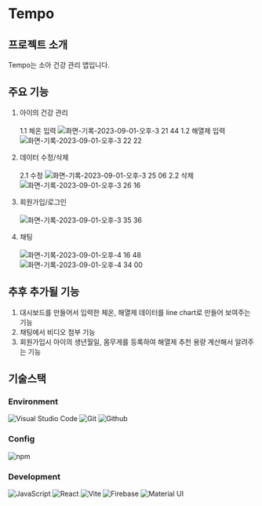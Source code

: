 # Tempo

## 프로젝트 소개
Tempo는 소아 건강 관리 앱입니다. 

## 주요 기능

1. 아이의 건강 관리<br><br>
   1.1 체온 입력 
      ![화면-기록-2023-09-01-오후-3 21 44](https://github.com/rimdvv/temperature-app/assets/122962117/e5898d26-63f2-4dd5-b7ba-0cf81ca0cc8f)
   1.2 해열제 입력
      ![화면-기록-2023-09-01-오후-3 22 22](https://github.com/rimdvv/temperature-app/assets/122962117/4435ae17-cac8-4521-8d34-753d6d50c27d)

2. 데이터 수정/삭제<br><br>
   2.1 수정
      ![화면-기록-2023-09-01-오후-3 25 06](https://github.com/rimdvv/temperature-app/assets/122962117/cf11c051-d66f-474a-8f01-e870d0b6d4e8)
   2.2 삭제
      ![화면-기록-2023-09-01-오후-3 26 16](https://github.com/rimdvv/temperature-app/assets/122962117/cde815af-e538-42aa-8614-673745982463)

3. 회원가입/로그인<br><br>
      ![화면-기록-2023-09-01-오후-3 35 36](https://github.com/rimdvv/temperature-app/assets/122962117/42a154f2-4eab-4f92-81b9-839a5d35500a)

4. 채팅<br><br>
      ![화면-기록-2023-09-01-오후-4 16 48](https://github.com/rimdvv/temperature-app/assets/122962117/d03731f8-cec4-4cdc-9199-ba1fb9b8fc40)
      ![화면-기록-2023-09-01-오후-4 34 00](https://github.com/rimdvv/temperature-app/assets/122962117/b0e2be59-5617-41d2-80d4-ec379383cb28)

## 추후 추가될 기능 

1. 대시보드를 만들어서 입력한 체온, 해열제 데이터를 line chart로 만들어 보여주는 기능 
2. 채팅에서 비디오 첨부 기능
3. 회원가입시 아이의 생년월일, 몸무게를 등록하여 해열제 추천 용량 계산해서 알려주는 기능


## 기술스택

### Environment
![Visual Studio Code](https://img.shields.io/badge/Visual%20Studio%20Code-007ACC?style=for-the-badge&logo=Visual%20Studio%20Code&logoColor=white)
![Git](https://img.shields.io/badge/Git-F05032?style=for-the-badge&logo=Git&logoColor=white)
![Github](https://img.shields.io/badge/GitHub-181717?style=for-the-badge&logo=GitHub&logoColor=white)             

### Config
![npm](https://img.shields.io/badge/npm-CB3837?style=for-the-badge&logo=npm&logoColor=white)        

### Development
![JavaScript](https://img.shields.io/badge/JavaScript-F7DF1E?style=for-the-badge&logo=Javascript&logoColor=white)
![React](https://img.shields.io/badge/React-20232A?style=for-the-badge&logo=react&logoColor=61DAFB)
![Vite](https://img.shields.io/badge/Vite-646CFF?style=for-the-badge&logo=vite&logoColor=61DAFB)
![Firebase](https://img.shields.io/badge/Firebase-FFCA28?style=for-the-badge&logo=firebase&logoColor=61DAFB)
![Material UI](https://img.shields.io/badge/Material%20UI-007FFF?style=for-the-badge&logo=MUI&logoColor=white)

